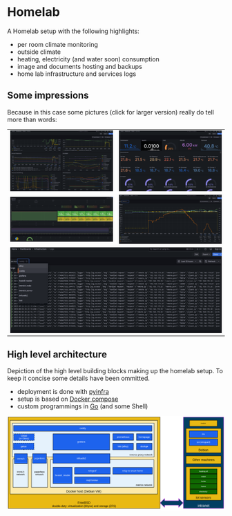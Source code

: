 # Homelab

A Homelab setup with the following highlights:
 - per room climate monitoring
 - outside climate
 - heating, electricity (and water soon) consumption
 - image and documents hosting and backups
 - home lab infrastructure and services logs

## Some impressions

Because in this case some pictures (click for larger version) really do tell more than words:

<table>
  <tr>
    <td><img src="doc/heating-overview.png" alt="Heating Overview"></td>
    <td><img src="doc/home-overview.png" alt="Home Overview"></td>
  </tr>
  <tr>
    <td><img src="doc/infra-overview.png" alt="Infra Overview"></td>
    <td><img src="doc/room-details.png" alt="Room Details"></td>
  </tr>
  <tr>
    <td colspan="2"><img src="doc/service-logs.png" alt="Service Logs" style="width:100%;"></td>
  </tr>
</table>

## High level architecture

Depiction of the high level building blocks making up the homelab setup. To keep it
concise some details have been ommitted.

 * deployment is done with [pyinfra](https://pyinfra.com/)
 * setup is based on [Docker compose](https://docs.docker.com/compose/)
 * custom programmings in [Go](https://go.dev/) (and some Shell)

<img src="doc/high-level-blocks.png" alt="high level architecture">
